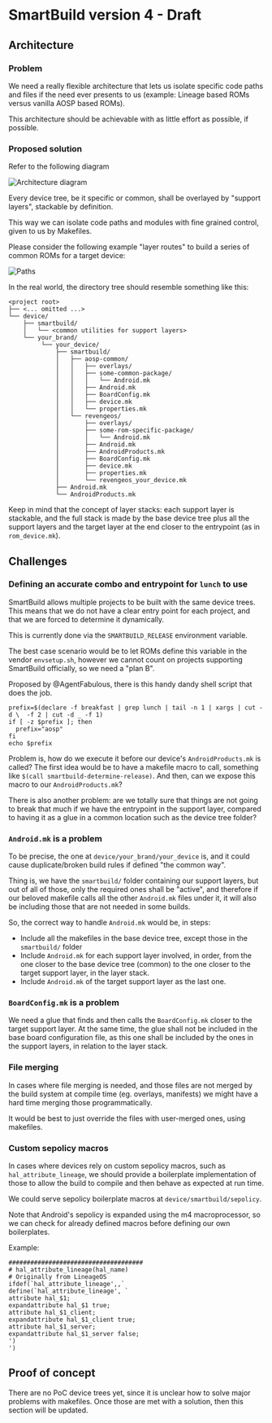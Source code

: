 # SmartBuild version 4 - Draft

## Architecture

### Problem

We need a really flexible architecture that lets us isolate specific code paths and files if the need ever presents to us (example: Lineage based ROMs versus vanilla AOSP based ROMs).

This architecture should be achievable with as little effort as possible, if possible.

### Proposed solution

Refer to the following diagram

![Architecture diagram](https://i.imgur.com/yoSMiyO.png)

Every device tree, be it specific or common, shall be overlayed by "support layers", stackable by definition.

This way we can isolate code paths and modules with fine grained control, given to us by Makefiles.

Please consider the following example "layer routes" to build a series of common ROMs for a target device:

![Paths](https://i.imgur.com/SLQ821h.png)

In the real world, the directory tree should resemble something like this:

```   │ ├ ── └
<project root>
├── <... omitted ...>
└── device/
    ├── smartbuild/
    │   └── <common utilities for support layers>
    └── your_brand/
         └── your_device/
             ├── smartbuild/
             │   ├── aosp-common/
             │   │   ├── overlays/
             │   │   ├── some-common-package/
             │   │   │   └── Android.mk
             │   │   ├── Android.mk
             │   │   ├── BoardConfig.mk
             │   │   ├── device.mk
             │   │   └── properties.mk
             │   └── revengeos/
             │       ├── overlays/
             │       ├── some-rom-specific-package/
             │       │   └── Android.mk
             │       ├── Android.mk
             │       ├── AndroidProducts.mk
             │       ├── BoardConfig.mk
             │       ├── device.mk
             │       ├── properties.mk
             │       └── revengeos_your_device.mk
             ├── Android.mk
             └── AndroidProducts.mk
```

Keep in mind that the concept of layer stacks: each support layer is stackable, and the full stack is made by the base device tree plus all the support layers and the target layer at the end closer to the entrypoint (as in `rom_device.mk`).

## Challenges

### Defining an accurate combo and entrypoint for `lunch` to use

SmartBuild allows multiple projects to be built with the same device trees. This means that we do not have a clear entry point for each project, and that we are forced to determine it dynamically.

This is currently done via the `SMARTBUILD_RELEASE` environment variable.

The best case scenario would be to let ROMs define this variable in the vendor `envsetup.sh`, however we cannot count on projects supporting SmartBuild officially, so we need a "plan B".

Proposed by @AgentFabulous, there is this handy dandy shell script that does the job.

```shell=/bin/sh
prefix=$(declare -f breakfast | grep lunch | tail -n 1 | xargs | cut -d \  -f 2 | cut -d _ -f 1)
if [ -z $prefix ]; then
  prefix="aosp"
fi
echo $prefix
```

Problem is, how do we execute it before our device's `AndroidProducts.mk` is called?
The first idea would be to have a makefile macro to call, something like `$(call smartbuild-determine-release)`. And then, can we expose this macro to our `AndroidProducts.mk`?

There is also another problem: are we totally sure that things are not going to break that much if we have the entrypoint in the support layer, compared to having it as a glue in a common location such as the device tree folder?

### `Android.mk` is a problem

To be precise, the one at `device/your_brand/your_device` is, and it could cause duplicate/broken build rules if defined "the common way".

Thing is, we have the `smartbuild/` folder containing our support layers, but out of all of those, only the required ones shall be "active", and therefore if our beloved makefile calls all the other `Android.mk` files under it, it will also be including those that are not needed in some builds.

So, the correct way to handle `Android.mk` would be, in steps:
- Include all the makefiles in the base device tree, except those in the `smartbuild/` folder
- Include `Android.mk` for each support layer involved, in order, from the one closer to the base device tree (common) to the one closer to the target support layer, in the layer stack.
- Include `Android.mk` of the target support layer as the last one.

### `BoardConfig.mk` is a problem

We need a glue that finds and then calls the `BoardConfig.mk` closer to the target support layer. At the same time, the glue shall not be included in the base board configuration file, as this one shall be included by the ones in the support layers, in relation to the layer stack.

### File merging

In cases where file merging is needed, and those files are not merged by the build system at compile time (eg. overlays, manifests) we might have a hard time merging those programmatically.

It would be best to just override the files with user-merged ones, using makefiles.

### Custom sepolicy macros

In cases where devices rely on custom sepolicy macros, such as `hal_attribute_lineage`, we should provide a boilerplate implementation of those to allow the build to compile and then behave as expected at run time.

We could serve sepolicy boilerplate macros at `device/smartbuild/sepolicy`.

Note that Android's sepolicy is expanded using the m4 macroprocessor, so we can check for already defined macros before defining our own boilerplates.

Example:

```
#####################################
# hal_attribute_lineage(hal_name)
# Originally from LineageOS
ifdef(`hal_attribute_lineage',,`
define(`hal_attribute_lineage', `
attribute hal_$1;
expandattribute hal_$1 true;
attribute hal_$1_client;
expandattribute hal_$1_client true;
attribute hal_$1_server;
expandattribute hal_$1_server false;
')
')
```

## Proof of concept

There are no PoC device trees yet, since it is unclear how to solve major problems with makefiles. Once those are met with a solution, then this section will be updated.